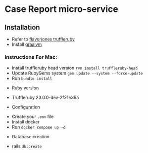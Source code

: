 # Case Report micro-service

## Installation

- Refer to [flavorjones truffleruby](https://github.com/flavorjones/truffleruby/pkgs/container/truffleruby) 
- Install [graalvm](https://www.graalvm.org/downloads/)
 
### Instructions For Mac:
- Install truffleruby head version `rvm install truffleruby-head`
- Update RubyGems system `gem update --system --force-update`
- Run `bundle install`

* Ruby version
- Truffleruby 23.0.0-dev-2f21e36a

* Configuration
- Create your `.env` file
- Install docker
- Run `docker compose up -d`

* Database creation
- rails `db:create`
